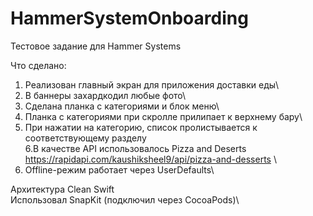 # HammerSystemOnboarding
Тестовое задание для Hammer Systems

Что сделано:
1. Реализован главный экран для приложения доставки еды\
2. В баннеры захардкодил любые фото\
3. Сделана планка с категориями и блок
меню\
4. Планка с категориями при скролле прилипает к верхнему бару\
5. При нажатии на категорию, список пролистывается к
соответствующему разделу\
6.В качестве API использовалось Pizza and Deserts https://rapidapi.com/kaushiksheel9/api/pizza-and-desserts \
7. Offline-режим работает через UserDefaults\

Архитектура Clean Swift\
Использовал SnapKit (подключил через CocoaPods)\

